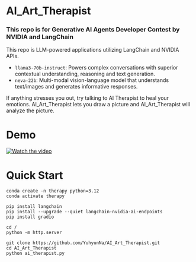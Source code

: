# AI_Art_Therapist

### This repo is for Generative AI Agents Developer Contest by NVIDIA and LangChain

This repo is LLM-powered applications utilizing LangChain and NVIDIA APIs.

- `llama3-70b-instruct`: Powers complex conversations with superior contextual understanding, reasoning and text generation.
- `neva-22b`: Multi-modal vision-language model that understands text/images and generates informative responses.

If anything stresses you out, try talking to AI Therapist to heal your emotions.
AI_Art_Therapist lets you draw a picture and AI_Art_Therapist will analyze the picture.


# Demo
[![Watch the video](https://github.com/YuhyunNa/AI_Art_Therapist/assets/82826442/ad3a4373-f861-4cfe-bc28-87ec53f02c0c)](https://youtu.be/MjL734oDiKY?si=pyHSDN92rEyTuqlB)


# Quick Start
```
conda create -n therapy python=3.12
conda activate therapy

pip install langchain
pip install --upgrade --quiet langchain-nvidia-ai-endpoints
pip install gradio
```

```
cd /
python -m http.server
```

```
git clone https://github.com/YuhyunNa/AI_Art_Therapist.git
cd AI_Art_Therapist
python ai_therapist.py 
```
